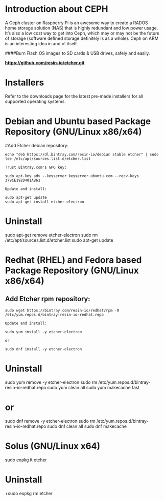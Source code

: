 # Introduction about CEPH
A Ceph cluster on Raspberry Pi is an awesome way to create a RADOS home storage solution (NAS) that is highly redundant and low power usage. It’s also a low cost way to get into Ceph, which may or may not be the future of storage (software defined storage definitely is as a whole). Ceph on ARM is an interesting idea in and of itself. 



####Burn Flash OS images to SD cards & USB drives, safely and easily.

**https://github.com/resin-io/etcher.git**

# Installers

Refer to the downloads page for the latest pre-made installers for all supported operating systems.
# Debian and Ubuntu based Package Repository (GNU/Linux x86/x64)

#Add Etcher debian repository:

    echo "deb https://dl.bintray.com/resin-io/debian stable etcher" | sudo tee /etc/apt/sources.list.d/etcher.list

    Trust Bintray.com's GPG key:

    sudo apt-key adv --keyserver keyserver.ubuntu.com --recv-keys 379CE192D401AB61

    Update and install:

    sudo apt-get update
    sudo apt-get install etcher-electron

# Uninstall

sudo apt-get remove etcher-electron
sudo rm /etc/apt/sources.list.d/etcher.list
sudo apt-get update

# Redhat (RHEL) and Fedora based Package Repository (GNU/Linux x86/x64)

   ## Add Etcher rpm repository:

    sudo wget https://bintray.com/resin-io/redhat/rpm -O /etc/yum.repos.d/bintray-resin-io-redhat.repo

    Update and install:

    sudo yum install -y etcher-electron

    or

    sudo dnf install -y etcher-electron

# Uninstall

sudo yum remove -y etcher-electron
sudo rm /etc/yum.repos.d/bintray-resin-io-redhat.repo
sudo yum clean all
sudo yum makecache fast

# or

sudo dnf remove -y etcher-electron
sudo rm /etc/yum.repos.d/bintray-resin-io-redhat.repo
sudo dnf clean all
sudo dnf makecache

# Solus (GNU/Linux x64)

sudo eopkg it etcher

# Uninstall

+sudo eopkg rm etcher
